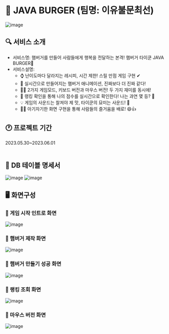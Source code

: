 # 🍔 JAVA BURGER (팀명: 이유불문최선)
![image](https://github.com/2023-SMHRD-SW-DataDesign-1/DoMyBest/assets/134522033/da3ed548-3a2e-49ee-ab52-cfcd1387c52c)

## 🔍 서비스 소개
* 서비스명: 햄버거를 만들어 사람들에게 행복을 전달하는 본격! 햄버거 타이쿤 JAVA BURGER💚
* 서비스설명:
  - ⌚ 난이도마다 달라지는 레시피, 시간 제한! 스릴 만점 게임 구현 ✔
  - 🍔 실시간으로 만들어지는 햄버거 애니메이션, 진짜보다 더 진짜 같다!
  - ✌🏻 2가지 게임모드, 키보드 버전과 마우스 버전! 두 가지 재미를 동시에!
  - 💛 랭킹 확인을 통해 나의 점수를 실시간으로 확인한다! 나는 과연 몇 등? 🔎
  - 💡 게임의 사운드는 찰져야 제 맛, 타이쿤의 묘미는 사운드! 📣
  - 🙆‍♀️ 아기자기한 화면 구현을 통해 사람들의 즐거움을 배로! 😄👍

  
## 🕐 프로젝트 기간
2023.05.30~2023.06.01
<br>
<br>

## 📰 DB 테이블 명세서
![image](https://github.com/2023-SMHRD-SW-DataDesign-1/DoMyBest/assets/134522033/73812ced-1a48-4325-8f95-d6126f826547)
![image](https://github.com/2023-SMHRD-SW-DataDesign-1/DoMyBest/assets/134522033/8c29bd87-f56a-42d8-a5ec-cb929c7ae47c)

## 🖥️ 화면구성

### 💛 게임 시작 인트로 화면
![image](https://github.com/2023-SMHRD-SW-DataDesign-1/DoMyBest/assets/134522033/8b04415c-a54d-47cd-9688-65dc16c27d50)

### 💛 햄버거 제작 화면
![image](https://github.com/2023-SMHRD-SW-DataDesign-1/DoMyBest/assets/134522033/169e19fc-f71f-4dbb-b14a-2a1737de321e)

### 💛 햄버거 만들기 성공 화면
![image](https://github.com/2023-SMHRD-SW-DataDesign-1/DoMyBest/assets/134522033/d53d7959-17ad-454c-b1c7-f88b5efb1cea)

### 💛 랭킹 조회 화면
![image](https://github.com/2023-SMHRD-SW-DataDesign-1/DoMyBest/assets/134522033/71d5d6bb-cc8d-49c7-be7c-c040eb34652f)

### 💛 마우스 버전 화면
![image](https://github.com/2023-SMHRD-SW-DataDesign-1/DoMyBest/assets/134522033/69df56c4-565c-4acf-a372-29585626b9d7)
